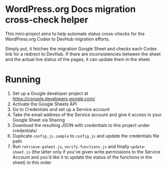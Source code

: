 # WordPress.org Docs migration cross-check helper

This mini-project aims to help automate status cross-checks for the WordPress.org Codex to DevHub migration efforts.

Simply put, it fetches the migration Google Sheet and checks each Codex link for a redirect to DevHub. If there are
inconsistencies between the sheet and the actual live status of the pages, it can update them in the sheet.

# Running

1. Set up a Google developer project at https://console.developers.google.com/
2. Activate the Google Sheets API
3. Go to Credentials and set up a Service account
4. Take the email address of the Service account and give it access in your Google Sheet via Sharing
5. Download the resulting JSON with credentials to this project under credentials/
6. Duplicate `config.js.sample` to `config.js` and update the credentials file path
7. Run `retrieve-gsheet.js`, `verify-functions.js` and finally `update-sheet.js` (the latter only if you've given write permissions to the Service Account and you'd like it to update the status of the functions in the sheet) in this order
